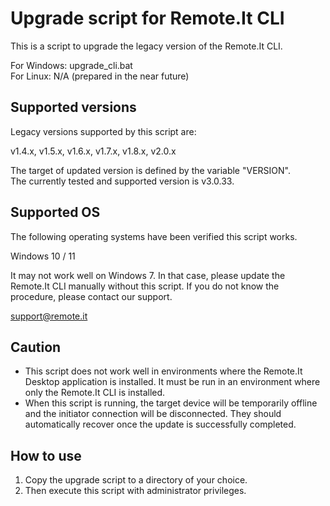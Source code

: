 # Upgrade script for Remote.It CLI <!-- omit in toc --> 

This is a script to upgrade the legacy version of the Remote.It CLI.

For Windows: upgrade_cli.bat  
For Linux: N/A (prepared in the near future)

## Supported versions

Legacy versions supported by this script are:

v1.4.x, v1.5.x, v1.6.x, v1.7.x, v1.8.x, v2.0.x

The target of updated version is defined by the variable "VERSION".  
The currently tested and supported version is v3.0.33.

## Supported OS

The following operating systems have been verified this script works.

Windows 10 / 11

It may not work well on Windows 7. In that case, please update the Remote.It CLI manually without this script. If you do not know the procedure, please contact our support.

support@remote.it

## Caution

- This script does not work well in environments where the Remote.It Desktop application is installed. It must be run in an environment where only the Remote.It CLI is installed.
- When this script is running, the target device will be temporarily offline and the initiator connection will be disconnected. They should automatically recover once the update is successfully completed.

## How to use

1. Copy the upgrade script to a directory of your choice.
2. Then execute this script with administrator privileges.
